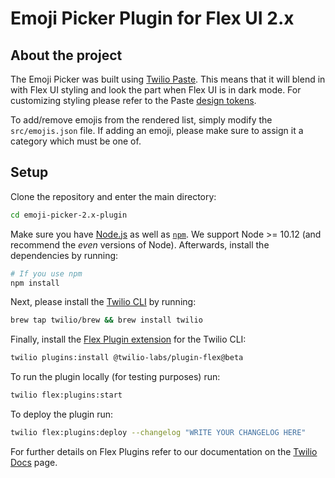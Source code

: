 # Emoji Picker Plugin for Flex UI 2.x

## About the project

The Emoji Picker was built using [Twilio Paste](https://paste.twilio.design/). This means that it will blend in with Flex UI styling and look the part when Flex UI is in dark mode. For customizing styling please refer to the Paste [design tokens](https://paste.twilio.design/tokens/list).

To add/remove emojis from the rendered list, simply modify the `src/emojis.json` file. If adding an emoji, please make sure to assign it a category which must be one of.

## Setup

Clone the repository and enter the main directory:

```bash
cd emoji-picker-2.x-plugin
```

Make sure you have [Node.js](https://nodejs.org) as well as [`npm`](https://npmjs.com). We support Node >= 10.12 (and recommend the _even_ versions of Node). Afterwards, install the dependencies by running:

```bash
# If you use npm
npm install
```

Next, please install the [Twilio CLI](https://www.twilio.com/docs/twilio-cli/quickstart) by running:

```bash
brew tap twilio/brew && brew install twilio
```

Finally, install the [Flex Plugin extension](https://github.com/twilio-labs/plugin-flex/tree/v1-beta) for the Twilio CLI:

```bash
twilio plugins:install @twilio-labs/plugin-flex@beta
```

To run the plugin locally (for testing purposes) run:

```bash
twilio flex:plugins:start
```

To deploy the plugin run:

```bash
twilio flex:plugins:deploy --changelog "WRITE YOUR CHANGELOG HERE"
```

For further details on Flex Plugins refer to our documentation on the [Twilio Docs](https://www.twilio.com/docs/flex/developer/plugins/cli) page.

